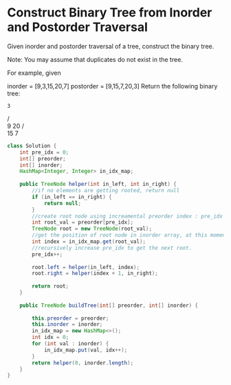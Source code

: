 # Construct Binary Tree from Inorder and Postorder Traversal

Given inorder and postorder traversal of a tree, construct the binary tree.

Note:
You may assume that duplicates do not exist in the tree.

For example, given

inorder = [9,3,15,20,7]
postorder = [9,15,7,20,3]
Return the following binary tree:

    3
   / \
  9  20
    /  \
   15   7

```java
class Solution {
    int pre_idx = 0;
    int[] preorder;
    int[] inorder;
    HashMap<Integer, Integer> in_idx_map;
    
    public TreeNode helper(int in_left, int in_right) {
        //if no elements are getting rooted, return null
        if (in_left == in_right) {
            return null;
        }
        //create root node using increamental preorder index : pre_idx
        int root_val = preorder[pre_idx];
        TreeNode root = new TreeNode(root_val);
        //get the position of root node in inorder array, at this moment, all elements in the left of root node is left_subtree, all elements in the right root node is right_subtree.
        int index = in_idx_map.get(root_val);
        //recursively increase pre_idx to get the next root.
        pre_idx++;
        
        root.left = helper(in_left, index);
        root.right = helper(index + 1, in_right);
        
        return root;   
    }
    
    public TreeNode buildTree(int[] preorder, int[] inorder) {
        
        this.preorder = preorder;
        this.inorder = inorder;
        in_idx_map = new HashMap<>();
        int idx = 0;
        for (int val : inorder) {
            in_idx_map.put(val, idx++);
        }
        return helper(0, inorder.length);
    }
}
```